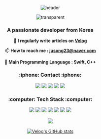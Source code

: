 
<div align="center">
  
![header](https://capsule-render.vercel.app/api?type=waving&color=gradient&height=130)

 ![transparent](https://capsule-render.vercel.app/api?type=transparent&fontColor=F0622F&text=Soey's%20Github&height=120&fontSize=60&desc=iOS%20Developer&descAlignY=85&descAlign=60&animation=twinkling)
  
<h3 align="center">A passionate developer from Korea</h3>  
  
📝 **I regularly write articles on [Velog](https://velog.io/@jusong23)**

📫 **How to reach me : jusong23@naver.com**

🔧 **Main Programming Language : Swift, C++**
  
<h3><b>:iphone:  Contact  :iphone:</b></h3>
  
<a href="https://www.instagram.com/song._.327/" target="_blank"><img src="https://img.shields.io/badge/Soey-E4405F?style=flat-square&logo=instagram&logoColor=ffffff"/></a>
<a href="https://cake-tarn-9a3.notion.site/iOS-423a550c18294ddf9846ab9259236177" target="_blank"><img src="https://img.shields.io/badge/Notion-000000?style=flat-square&logo=Notion&logoColor=ffffff"/></a>
<img src="https://img.shields.io/badge/qodwnskfh1@gmail.com-EA4335?style=flat-square&logo=Gmail&logoColor=ffffff"/></a>
<img src="https://img.shields.io/badge/jusong23@naver.com-03C75A?style=flat-square&logo=Naver&logoColor=ffffff"/></a>
<a href="https://velog.io/@jusong23" target="_blank"><img src="https://img.shields.io/badge/Velog-181717?style=flat-square&logo=Velog&logoColor=ffffff"/></a>

<h3><b>:computer:  Tech Stack  :computer:</b></h3>

<img src="https://img.shields.io/badge/Swift-F76830?style=flat-square&logo=Swift&logoColor=ffffff"/></a>
<img src="https://img.shields.io/badge/C++-00599C?style=flat-square&logo=C%2B%2B&logoColor=ffffff"/></a>
<img src="https://img.shields.io/badge/Node.js-5C3EE8?style=flat-square&logo=Node.js&logoColor=ffffff"/></a>
<img src="https://img.shields.io/badge/Figma-19B6F6?style=flat-square&logo=Figma&logoColor=ffffff"/></a>
<img src="https://img.shields.io/badge/Zeplin-F19E32?style=flat-square&logo=AntDesign&logoColor=ffffff"/></a>
<img src="https://img.shields.io/badge/Xcode-147EFB?style=flat-square&logo=Xcode&logoColor=ffffff"/></a>
<img src="https://img.shields.io/badge/Git-EB5F45?style=flat-square&logo=Git&logoColor=ffffff"/></a>
<br>
<br>
<a href="https://github.com/anuraghazra/github-readme-stats">
  <img align="center" src="https://github-readme-stats.vercel.app/api/top-langs/?username=jusong23&layout=compact&theme=dark" />
</a>
<br>
<br>
[![Velog's GitHub stats](https://velog-readme-stats.vercel.app/api?name=jusong23&color=dark)](https://velog.io/@jusong23)
<br>

<br>

</div>
 
